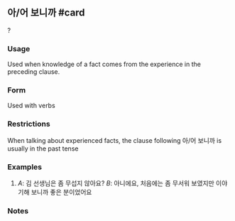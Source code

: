 ## 아/어 보니까 #card
?
### Usage
Used when knowledge of a fact comes from the experience in the preceding clause.
### Form
Used with verbs
### Restrictions
When talking about experienced facts, the clause following 아/어 보니까 is usually in the past tense
### Examples
1. *A*: 김 선생님은 좀 무섭지 않아요?
   *B*: 아니에요, 처음에는 좀 무서워 보였지만 이야기해 보니까 좋은 분이었어요
### Notes
<!--SR:!2025-04-15,57,250-->
